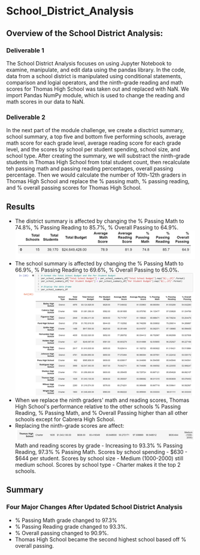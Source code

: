# School_District_Analysis
## Overview of the School District Analysis:
### Deliverable 1
The School District Analysis focuses on using Jupyter Notebook to examine, manipulate, and edit data using the pandas library. In the code, data from a school district is manipulated using conditional statements, comparison and logial operators, and the ninth-grade reading and math scores for Thomas High School was taken out and replaced with NaN. We import Pandas NumPy module, which is used to change the reading and math scores in our data to NaN.
### Deliverable 2
In the next part of the module challenge, we create a disctrict summary, school summary, a top five and bottom five performing schools, average math score for each grade level, average reading score for each grade level, and the scores by school per student spending, school size, and school type. After creating the summary, we will substract the ninth-grade students in Thomas High School from total student count, then recalculate teh passing math and passing reading percentages, overall passing percentage. Then we would calculate the number of 10th-12th graders in Thomas High School and replace the % passing math, % passing reading, and % overall passing scores for Thomas High School.
## Results
* The district summary is affected by changing the % Passing Math to 74.8%, % Passing Reading to 85.7%, % Overall Passing to 64.9%.
![GitHub](https://github.com/damansandhu/School_District_Analysis/blob/main/Resources/ScreenShot_1.png)
* The school summary is affected by changing the % Passing Math to 66.9%, % Passing Reading to 69.6%, % Overall Passing to 65.0%.
![GitHub](https://raw.githubusercontent.com/damansandhu/School_District_Analysis/main/Resources/ScreenShot_2.png)
* When we replace the ninth graders' math and reading scores, Thomas High School's performance relative to the other schools % Passing Reading, % Passing Math, and % Overall Passing higher than all other schools except for Cabrera High School.
* Replacing the ninth-grade scores are affect:
![GitHub](https://raw.githubusercontent.com/damansandhu/School_District_Analysis/main/Resources/ScreenShot_3.png)
Math and reading scores by grade - Increasing to 93.3% % Passing Reading, 97.3% % Passing Math.
Scores by school spending - $630 - $644 per student.
Scores by school size - Medium (1000-2000) still medium school.
Scores by school type - Charter makes it the top 2 schools.
## Summary
### Four Major Changes After Updated School District Analysis
* % Passing Math grade changed to 97.3%
* % Passing Reading grade changed to 93.3%.
* % Overall passing changed to 90.9%.
* Thomas High School became the second highest school based off % overall passing.
